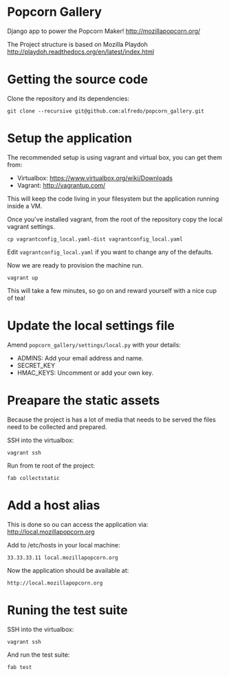 Popcorn Gallery
===============

Django app to power the Popcorn Maker! http://mozillapopcorn.org/

The Project structure is based on Mozilla Playdoh http://playdoh.readthedocs.org/en/latest/index.html


Getting the source code
=======================

Clone the repository and its dependencies:

    git clone --recursive git@github.com:alfredo/popcorn_gallery.git


Setup the application
=====================

The recommended setup is using vagrant and virtual box, you can get them from:

- Virtualbox: https://www.virtualbox.org/wiki/Downloads
- Vagrant: http://vagrantup.com/

This will keep the code living in your filesystem but the application running inside a VM.

Once you've installed vagrant, from the root of the repository copy the local vagrant settings.

    cp vagrantconfig_local.yaml-dist vagrantconfig_local.yaml

Edit ``vagrantconfig_local.yaml`` if you want to change any of the defaults.

Now we are ready to provision the machine run.

    vagrant up

This will take a few minutes, so go on and reward yourself with a nice cup of tea!


Update the local settings file
==============================

Amend ``popcorn_gallery/settings/local.py``  with your details:

- ADMINS: Add your email address and name.
- SECRET_KEY
- HMAC_KEYS: Uncomment or add your own key.


Preapare the static assets
==========================

Because the project is has a lot of media that needs to be served the files need to be collected and prepared.

SSH into the virtualbox:

    vagrant ssh

Run from te root of the project:

    fab collectstatic


Add a host alias
================

This is done so ou can access the application via: http://local.mozillapopcorn.org

Add to /etc/hosts in your local machine:

    33.33.33.11 local.mozillapopcorn.org

Now the application should be available at:

    http://local.mozillapopcorn.org


Runing the test suite
=====================

SSH into the virtualbox:

    vagrant ssh

And run the test suite:

    fab test
